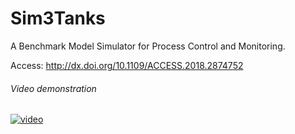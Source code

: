 # Sim3Tanks
A Benchmark Model Simulator for Process Control and Monitoring.

Access: http://dx.doi.org/10.1109/ACCESS.2018.2874752

###### Video demonstration

[![video](http://img.youtube.com/vi/d-D7cibBU40/0.jpg)](https://youtu.be/d-D7cibBU40)
